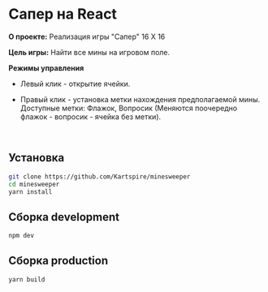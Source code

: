# Сапер на React

**О проекте:**
Реализация игры "Сапер" 16 Х 16<br>

**Цель игры:**
Найти все мины на игровом поле.<br>

**Режимы управления**<br>

- Левый клик - открытие ячейки.
- Правый клик - установка метки нахождения предполагаемой мины.<br>
  Доступные метки: Флажок, Вопросик (Меняются поочередно флажок - вопросик - ячейка без метки).

  <br>

## Установка

```bash
git clone https://github.com/Kartspire/minesweeper
cd minesweeper
yarn install
```

## Сборка development

```bash
npm dev
```

## Сборка production

```bash
yarn build
```

